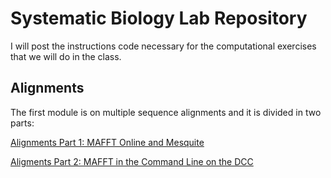 # Systematic Biology Lab Repository
I will post the instructions code necessary for the computational exercises that we will do in the class.

## Alignments

The first module is on multiple sequence alignments and it is divided in two parts:

[Alignments Part 1: MAFFT Online and Mesquite](https://cjpardodelahoz.github.io/BIO556L/alignments_online)

[Aligments Part 2: MAFFT in the Command Line on the DCC](https://cjpardodelahoz.github.io/BIO556L/alignments_dcc)

